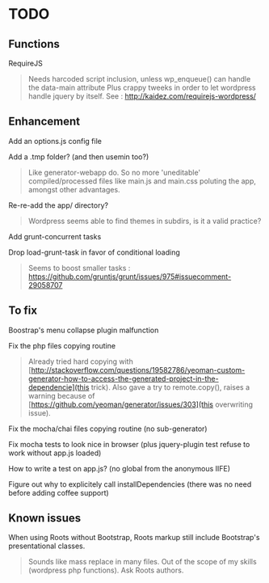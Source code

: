 # TODO

## Functions

RequireJS

> Needs harcoded script inclusion, unless wp_enqueue() can handle the data-main attribute
Plus crappy tweeks in order to let wordpress handle jquery by itself. See : http://kaidez.com/requirejs-wordpress/


## Enhancement

Add an options.js config file

Add a .tmp folder? (and then usemin too?)

> Like generator-webapp do. So no more 'uneditable' compiled/processed files like main.js and main.css poluting the app, amongst other advantages.

Re-re-add the app/ directory?

> Wordpress seems able to find themes in subdirs, is it a valid practice?

Add grunt-concurrent tasks

Drop load-grunt-task in favor of conditional loading

> Seems to boost smaller tasks : https://github.com/gruntjs/grunt/issues/975#issuecomment-29058707


## To fix

Boostrap's menu collapse plugin malfunction

Fix the php files copying routine

> Already tried hard copying with [http://stackoverflow.com/questions/19582786/yeoman-custom-generator-how-to-access-the-generated-project-in-the-dependencie](this trick). Also gave a try to remote.copy(), raises a warning because of [https://github.com/yeoman/generator/issues/303](this overwriting issue).

Fix the mocha/chai files copying routine (no sub-generator)

Fix mocha tests to look nice in browser (plus jquery-plugin test refuse to work without app.js loaded)

How to write a test on app.js? (no global from the anonymous IIFE)

Figure out why to explicitely call installDependencies (there was no need before adding coffee support)


## Known issues

When using Roots without Bootstrap, Roots markup still include Bootstrap's presentational classes.

> Sounds like mass replace in many files. Out of the scope of my skills (wordpress php functions). Ask Roots authors.
